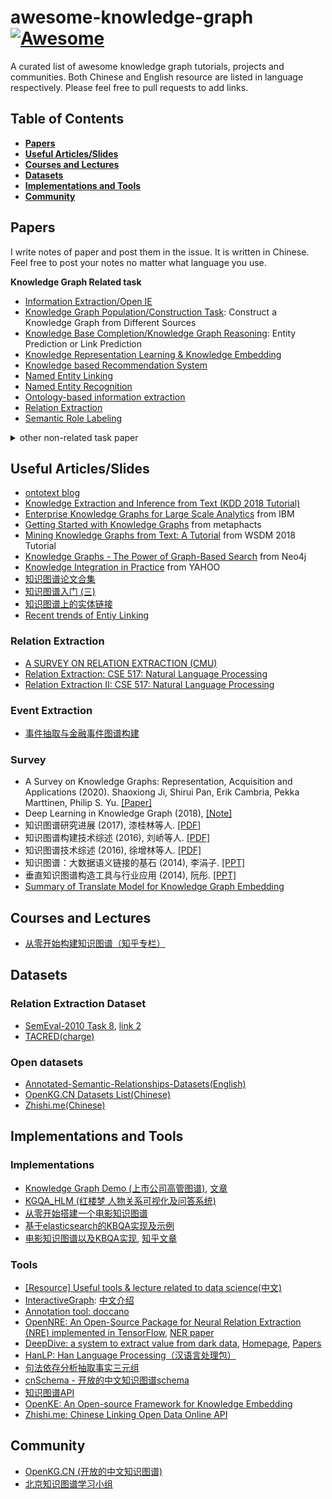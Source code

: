 # awesome-knowledge-graph[![Awesome](https://cdn.rawgit.com/sindresorhus/awesome/d7305f38d29fed78fa85652e3a63e154dd8e8829/media/badge.svg)](https://github.com/sindresorhus/awesome)

A curated list of awesome knowledge graph tutorials, projects and communities.
Both Chinese and English resource are listed in language respectively.
Please feel free to pull requests to add links.


## Table of Contents

* **[Papers](#papers)**
* **[Useful Articles/Slides](#useful-articlesslides)**
* **[Courses and Lectures](#courses-and-lectures)**
* **[Datasets](#datasets)**
* **[Implementations and Tools](#implementations-and-tools)**
* **[Community](#community)**

<!--* **[Articles](#articles)**-->

## Papers

I write notes of paper and post them in the issue. It is written in Chinese. Feel free to post your notes no matter what language you use.

**Knowledge Graph Related task**


- [Information Extraction/Open IE](https://github.com/BrambleXu/knowledge-graph-learning/issues?utf8=✓&q=+label%3AIE%28T%29+)
- [Knowledge Graph Population/Construction Task](https://github.com/BrambleXu/knowledge-graph-learning/issues?utf8=✓&q=label%3AKGP%2FKGC%28T%29+): Construct a Knowledge Graph from Different Sources
- [Knowledge Base Completion/Knowledge Graph Reasoning](https://github.com/BrambleXu/knowledge-graph-learning/issues?q=is%3Aissue+is%3Aopen+label%3AKBC%2FKGR%28T%29): Entity Prediction or Link Prediction
- [Knowledge Representation Learning & Knowledge Embedding](https://github.com/BrambleXu/knowledge-graph-learning/issues?utf8=%E2%9C%93&q=label%3AKRL%2FKGE%28%28T%2FM%29+)
- [Knowledge based Recommendation System](https://github.com/BrambleXu/knowledge-graph-learning/issues/250)
- [Named Entity Linking](https://github.com/BrambleXu/knowledge-graph-learning/issues?utf8=✓&q=+label%3ANEL%28T%29+)
- [Named Entity Recognition](https://github.com/BrambleXu/knowledge-graph-learning/issues?utf8=✓&q=label%3ANER%28T%29+)
- [Ontology-based information extraction](https://github.com/BrambleXu/knowledge-graph-learning/issues?utf8=✓&q=+label%3AOBIE%28T%29+)
- [Relation Extraction](https://github.com/BrambleXu/knowledge-graph-learning/issues?utf8=✓&q=label%3ARE%28T%29+)
- [Semantic Role Labeling](https://github.com/BrambleXu/knowledge-graph-learning/issues?utf8=✓&q=label%3ASRL%28T%29+)

<details><summary>other non-related task paper</summary>
<p>

**Tag with task**

- [Annotation](https://github.com/BrambleXu/knowledge-graph-learning/issues?utf8=✓&q=label%3AAnnotation%28T%29+)
- [Coreference Resolution](https://github.com/BrambleXu/knowledge-graph-learning/issues?utf8=✓&q=+label%3ACR%28T%29+)
- [Data Augmentation](https://github.com/BrambleXu/knowledge-graph-learning/issues?q=is%3Aopen+is%3Aissue+label%3ADataAug%28T%29)
- [Dependency Parsing](https://github.com/BrambleXu/knowledge-graph-learning/issues?utf8=✓&q=label%3ADP%28T%29+)
- [Domain Adaptation/Domain Specific](https://github.com/BrambleXu/knowledge-graph-learning/issues?utf8=✓&q=label%3ADA%28T%29+)
- [Natural Language Understanding](https://github.com/BrambleXu/knowledge-graph-learning/issues?utf8=✓&q=label%3ANLU%28T%29+)
- [Neural Machine Translation](https://github.com/BrambleXu/knowledge-graph-learning/issues?utf8=✓&q=+label%3ANMT%28T%29+)
- [Question Answering/Machine Comprehension](https://github.com/BrambleXu/knowledge-graph-learning/issues?utf8=✓&q=label%3AQA%28T%29+)
- [Recommendation](https://github.com/BrambleXu/knowledge-graph-learning/issues?q=is%3Aopen+is%3Aissue+label%3ARecommendation%28T%29)
- [Relational Reasoning](https://github.com/BrambleXu/knowledge-graph-learning/issues?q=label%3ARR%28T%29)
- [Summarization](https://github.com/BrambleXu/knowledge-graph-learning/issues?q=is%3Aopen+is%3Aissue+label%3ASummarization%28T%29)
- [Slot Filling](https://github.com/BrambleXu/knowledge-graph-learning/issues?utf8=✓&q=+label%3ASF%28T%29+)
- [Text Classification](https://github.com/BrambleXu/knowledge-graph-learning/issues?q=label%3ATC%28T%29)


**Tag with Model**

- [BERT](https://github.com/BrambleXu/knowledge-graph-learning/issues?q=label%3ABERT%28M%29)
- [Embedding/Pre-train Model/Task](https://github.com/BrambleXu/knowledge-graph-learning/issues?utf8=✓&q=+label%3AEmbedding+)
- [End-to-end Model](https://github.com/BrambleXu/knowledge-graph-learning/issues?utf8=✓&q=label%3AE2E%28M%29+)
- [Graph Neural Network](https://github.com/BrambleXu/knowledge-graph-learning/issues?utf8=✓&q=label%3AGNN%28M%29+)
- [Multi-Task/Joint Learning](https://github.com/BrambleXu/knowledge-graph-learning/issues?utf8=✓&q=+label%3AMTL%28M%29+)
- [Transformer Based Model](https://github.com/BrambleXu/knowledge-graph-learning/issues?utf8=✓&q=+label%3ATransformer%28M%29+)

</p>
</details>



## Useful Articles/Slides

* [ontotext blog](https://www.ontotext.com/category/business/)
* [Knowledge Extraction and Inference from Text (KDD 2018 Tutorial)](https://sites.google.com/site/keit2018kdd/)
* [Enterprise	Knowledge	Graphs for Large	Scale	Analytics](https://cci.drexel.edu/bigdata/bigdata2017/files/Tutorial1-1.pdf) from IBM
* [Getting Started with Knowledge Graphs](https://www.slideshare.net/phaase/getting-started-with-knowledge-graphs) from metaphacts
* [Mining Knowledge Graphs from Text: A Tutorial](https://kgtutorial.github.io) from WSDM 2018 Tutorial
* [Knowledge Graphs - The Power of Graph-Based Search](https://www.slideshare.net/neo4j/knowledge-graphs-the-power-of-graphbased-search) from Neo4j
* [Knowledge Integration in Practice](https://www.slideshare.net/pmika/knowledge-integration-in-practice) from YAHOO
* [知识图谱论文合集](https://zhuanlan.zhihu.com/p/44904796)
* [知识图谱入门 (三)](http://pelhans.com/2018/03/19/xiaoxiangkg-note3/#%E4%BA%8B%E4%BB%B6%E6%8A%BD%E5%8F%96)
* [知识图谱上的实体链接](http://blog.openkg.cn/%e6%8a%80%e6%9c%af%e5%8a%a8%e6%80%81-%e7%9f%a5%e8%af%86%e5%9b%be%e8%b0%b1%e4%b8%8a%e7%9a%84%e5%ae%9e%e4%bd%93%e9%93%be%e6%8e%a5/)
* [Recent trends of Entiy Linking](https://github.com/izuna385/EntityLinking_RecentTrend)

### Relation Extraction

* [A SURVEY ON RELATION EXTRACTION (CMU)](http://www.cs.cmu.edu/~nbach/papers/A-survey-on-Relation-Extraction-Slides.pdf)
* [Relation Extraction: CSE 517: Natural Language Processing](https://courses.cs.washington.edu/courses/cse517/13wi/slides/cse517wi13-RelationExtraction.pdf)
* [Relation Extraction II: CSE 517: Natural Language Processing](https://courses.cs.washington.edu/courses/cse517/13wi/slides/cse517wi13-RelationExtractionII.pdf)


### Event Extraction

* [事件抽取与金融事件图谱构建](https://www.jiqizhixin.com/articles/2018-10-17-12)


### Survey
* A Survey on Knowledge Graphs: Representation, Acquisition and Applications (2020). Shaoxiong Ji, Shirui Pan, Erik Cambria, Pekka Marttinen, Philip S. Yu. [[Paper]](https://arxiv.org/pdf/2002.00388) 
* Deep Learning in Knowledge Graph (2018), [[Note]](https://github.com/BrambleXu/knowledge-graph-learning/issues/31)
* 知识图谱研究进展 (2017), 漆桂林等人. [[PDF]](http://tie.istic.ac.cn/ch/reader/create_pdf.aspx?file_no=201701002&flag=&journal_id=qbgc&year_id=2017)
* 知识图谱构建技术综述 (2016), 刘峤等人. [[PDF]](http://crad.ict.ac.cn/CN/article/downloadArticleFile.do?attachType=PDF&id=3127)
* 知识图谱技术综述 (2016), 徐增林等人. [[PDF]](http://www.xml-data.org/dzkj-nature/html/201645589.htm)
* 知识图谱：大数据语义链接的基石 (2014), 李涓子. [[PPT]](http://bj.bcebos.com/cips-upload/kg2/kg2_ljz.pdf)
* 垂直知识图谱构造工具与行业应用 (2014), 阮彤. [[PPT]](http://bj.bcebos.com/cips-upload/kg2/kg2_rt.pdf)
* [Summary of Translate Model for Knowledge Graph Embedding](https://medium.com/@zhuixiyou/summary-of-translate-model-for-knowledge-graph-embedding-29042be64273)


## Courses and Lectures

* [从零开始构建知识图谱（知乎专栏）](https://zhuanlan.zhihu.com/c_1018901137012928512)


## Datasets

### Relation Extraction Dataset

- [SemEval-2010 Task 8](https://github.com/sahitya0000/Relation-Classification), [link 2](https://github.com/shashwath94/Relation-Extraction-using-CNN)
- [TACRED(charge)](https://nlp.stanford.edu/projects/tacred/)

### Open datasets

* [Annotated-Semantic-Relationships-Datasets(English)](https://github.com/davidsbatista/Annotated-Semantic-Relationships-Datasets)
* [OpenKG.CN Datasets List(Chinese)](http://openkg.cn/dataset)
* [Zhishi.me(Chinese)](http://zhishi.me/)

## Implementations and Tools

### Implementations

* [Knowledge Graph Demo (上市公司高管图谱)](https://github.com/Shuang0420/knowledge_graph_demo), [文章](http://www.shuang0420.com/2017/09/05/%E9%A1%B9%E7%9B%AE%E5%AE%9E%E6%88%98-%E7%9F%A5%E8%AF%86%E5%9B%BE%E8%B0%B1%E5%88%9D%E6%8E%A2/)
* [KGQA_HLM (红楼梦 人物关系可视化及问答系统)](https://github.com/chizhu/KGQA_HLM)
* [从零开始搭建一个电影知识图谱](https://github.com/Pelhans/Z_knowledge_graph)
* [基于elasticsearch的KBQA实现及示例](http://www.openkg.cn/tool/elasticsearch-kbqa)
* [电影知识图谱以及KBQA实现](https://github.com/SimmerChan/KG-demo-for-movie), [知乎文章](https://zhuanlan.zhihu.com/p/33363861)



### Tools

* [[Resource] Useful tools & lecture related to data science(中文)](https://github.com/BrambleXu/knowledge-graph-learning/issues/131)
* [InteractiveGraph](https://github.com/grapheco/InteractiveGraph): [中文介绍](https://blog.csdn.net/bluejoe2000/article/details/104333111)
* [Annotation tool: doccano](https://github.com/chakki-works/doccano)
* [OpenNRE: An Open-Source Package for Neural Relation Extraction (NRE) implemented in TensorFlow](https://github.com/thunlp/OpenNRE/), [NER paper](https://github.com/thunlp/NREPapers)
* [DeepDive: a system to extract value from dark data](https://github.com/HazyResearch/deepdive), [Homepage](http://deepdive.stanford.edu/), [Papers](https://github.com/HazyResearch/deepdive/blob/master/doc/papers.md)
* [HanLP: Han Language Processing（汉语言处理包）](https://github.com/hankcs/HanLP)
* [句法依存分析抽取事实三元组](https://github.com/twjiang/fact_triple_extraction)
* [cnSchema - 开放的中文知识图谱schema](https://github.com/cnschema/cnschema)
* [知识图谱API](https://github.com/ownthink/KnowledgeGraph)
* [OpenKE: An Open-source Framework for Knowledge Embedding](https://github.com/thunlp/OpenKE)
* [Zhishi.me: Chinese Linking Open Data Online API](http://zhishi.me/)

## Community

* [OpenKG.CN (开放的中文知识图谱)](http://openkg.cn/)
* [北京知识图谱学习小组](https://github.com/memect/kg-beijing)




